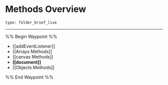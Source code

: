 # Methods Overview
 
```ccard
type: folder_brief_live
```
 
---

%% Begin Waypoint %%
- [[addEventListener]]
- [[Arrays Methods]]
- [[canvas Methods]]
- **[[document]]**
- [[Objects Methods]]

%% End Waypoint %%